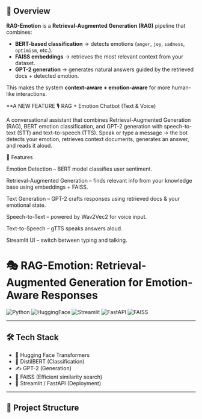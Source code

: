 ## 📌 Overview
**RAG-Emotion** is a **Retrieval-Augmented Generation (RAG)** pipeline that combines:
- **BERT-based classification** → detects emotions (`anger`, `joy`, `sadness`, `optimism`, etc.).
- **FAISS embeddings** → retrieves the most relevant context from your dataset.
- **GPT-2 generation** → generates natural answers guided by the retrieved docs + detected emotion.  

This makes the system **context-aware + emotion-aware** for more human-like interactions.  

**A NEW FEATURE
🎙️ RAG + Emotion Chatbot (Text & Voice)

A conversational assistant that combines Retrieval-Augmented Generation (RAG), BERT emotion classification, and GPT-2 generation with speech-to-text (STT) and text-to-speech (TTS).
Speak or type a message → the bot detects your emotion, retrieves context documents, generates an answer, and reads it aloud.

🚀 Features

Emotion Detection – BERT model classifies user sentiment.

Retrieval-Augmented Generation – finds relevant info from your knowledge base using embeddings + FAISS.

Text Generation – GPT-2 crafts responses using retrieved docs & your emotional state.

Speech-to-Text – powered by Wav2Vec2 for voice input.

Text-to-Speech – gTTS speaks answers aloud.

Streamlit UI – switch between typing and talking.

# 🎭 RAG-Emotion: Retrieval-Augmented Generation for Emotion-Aware Responses

![Python](https://img.shields.io/badge/python-3.9%2B-blue)
![HuggingFace](https://img.shields.io/badge/🤗-Transformers-orange)
![Streamlit](https://img.shields.io/badge/Streamlit-App-red)
![FastAPI](https://img.shields.io/badge/FastAPI-Backend-green)
![FAISS](https://img.shields.io/badge/FAISS-Similarity_Search-yellow)

---
## 🛠️ Tech Stack
- 🤗 Hugging Face Transformers  
- 🧠 DistilBERT (Classification)  
- ✍️ GPT-2 (Generation)  
- 🔎 FAISS (Efficient similarity search)  
- 🎨 Streamlit / FastAPI (Deployment)  

---

## 📂 Project Structure

